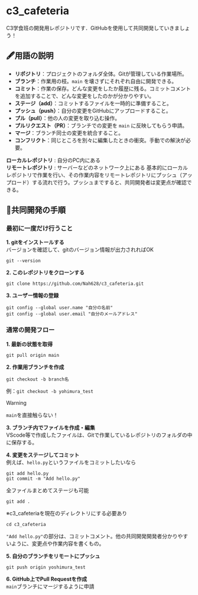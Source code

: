 # c3_cafeteria
C3学食班の開発用レポジトリです．GitHubを使用して共同開発していきましょう！

## 🖋️用語の説明
- **リポジトリ**：プロジェクトのフォルダ全体。Gitが管理している作業場所。
- **ブランチ**：作業用の枝。`main` を壊さずにそれぞれ自由に開発できる。
- **コミット**：作業の保存。どんな変更をしたか履歴に残る。コミットコメントを追加することで、どんな変更をしたのかが分かりやすい。
- **ステージ（add）**：コミットするファイルを一時的に準備すること。
- **プッシュ（push）**：自分の変更をGitHubにアップロードすること。
- **プル（pull）**：他の人の変更を取り込む操作。
- **プルリクエスト（PR）**：ブランチでの変更を `main` に反映してもらう申請。
- **マージ**：ブランチ同士の変更を統合すること。
- **コンフリクト**：同じところを別々に編集したときの衝突。手動での解決が必要。

**ローカルレポジトリ** : 自分のPC内にある \
**リモートレポジトリ** : サーバーなどのネットワーク上にある
  基本的にローカルレポジトリで作業を行い、その作業内容をリモートレポジトリにプッシュ（アップロード）する流れで行う。プッシュまですると、共同開発者は変更点が確認できる。

## 🚀共同開発の手順
### 最初に一度だけ行うこと
**1. gitをインストールする**  
   バージョンを確認して、gitのバージョン情報が出力されればOK
   ~~~
   git --version
   ~~~
   
**2. このレポジトリをクローンする**
   ~~~
   git clone https://github.com/Nah628/c3_cafeteria.git
   ~~~
   
**3. ユーザー情報の登録**
   ~~~
   git config --global user.name "自分の名前"
   git config --global user.email "自分のメールアドレス"
   ~~~

### 通常の開発フロー
**1. 最新の状態を取得**
   ~~~
   git pull origin main
   ~~~
   
**2. 作業用ブランチを作成**
   ~~~
   git checkout -b branch名
   ~~~
   例：`git checkout -b yohimura_test`
> [!WARNING]
>   `main`を直接触らない！
   
**3. ブランチ内でファイルを作成・編集**  
   VScode等で作成したファイルは、Gitで作業しているレポジトリのフォルダの中に保存する。
   
**4. 変更をステージしてコミット**  
   例えば、`hello.py`というファイルをコミットしたいなら
   ~~~
   git add hello.py
   git commit -m "Add hello.py"
   ~~~
  全ファイルまとめてステージも可能
  ~~~
  git add .
  ~~~
  ※c3_cafeteriaを現在のディレクトリにする必要あり
  ~~~
  cd c3_cafeteria
  ~~~
   `"Add hello.py"`の部分は、コミットコメント。他の共同開発開発者分かりやすいように、変更点や作業内容を書くもの。
   
**5. 自分のブランチをリモートにプッシュ**
   ~~~
   git push origin yoshimura_test
   ~~~
   
**6. GitHub上でPull Requestを作成**  
   `main`ブランチにマージするように申請

